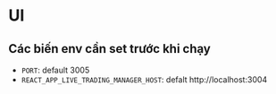 # UI

## Các biến env cần set trước khi chạy
- `PORT`: default 3005
- `REACT_APP_LIVE_TRADING_MANAGER_HOST`: defalt http://localhost:3004